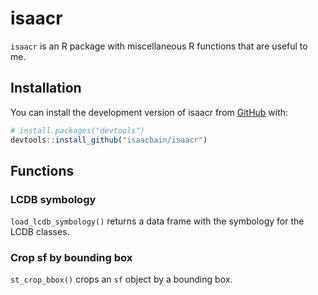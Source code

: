 
<!-- README.md is generated from README.Rmd. Please edit that file -->

# isaacr

<!-- badges: start -->
<!-- badges: end -->

`isaacr` is an R package with miscellaneous R functions that are useful
to me.

## Installation

You can install the development version of isaacr from
[GitHub](https://github.com/) with:

``` r
# install.packages("devtools")
devtools::install_github("isaacbain/isaacr")
```

## Functions

### LCDB symbology

`load_lcdb_symbology()` returns a data frame with the symbology for the
LCDB classes.

### Crop sf by bounding box

`st_crop_bbox()` crops an `sf` object by a bounding box.
